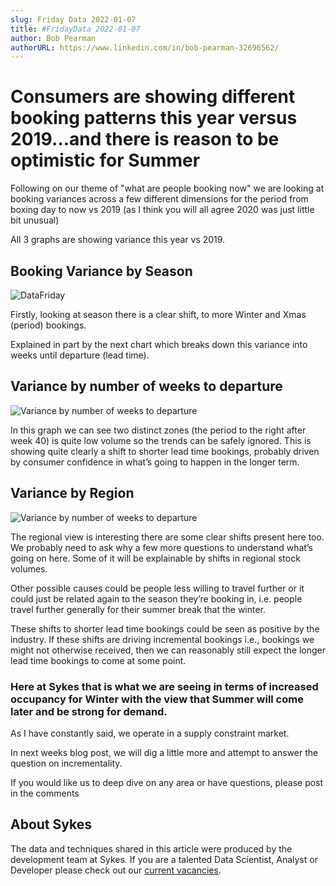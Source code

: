 ```yaml
---
slug: Friday Data 2022-01-07
title: #FridayData 2022-01-07
author: Bob Pearman
authorURL: https://www.linkedin.com/in/bob-pearman-32696562/
---
```


# Consumers are showing different booking patterns this year versus 2019…and there is reason to be optimistic for Summer

Following on our theme of "what are people booking now" we are looking at booking variances across a few different dimensions for the period from boxing day to now vs 2019 (as I think you will all agree 2020 was just little bit unusual)

All 3 graphs are showing variance this year vs 2019. 

## Booking Variance by Season


![DataFriday](/img/postimages/friday-data/20220107.png)

Firstly, looking at season there is a clear shift, to more Winter and Xmas (period) bookings.

Explained in part by the next chart which breaks down this variance into weeks until departure (lead time).

## Variance by number of weeks to departure

![Variance by number of weeks to departure](/img/postimages/friday-data/20220107-1.png)

In this graph we can see two distinct zones (the period to the right after week 40) is quite low volume so the trends can be safely ignored. 
This is showing quite clearly a shift to shorter lead time bookings, probably driven by consumer confidence in what’s going to happen in the longer term. 


## Variance by Region


![Variance by number of weeks to departure](/img/postimages/friday-data/20220107-2.png)

The regional view is interesting there are some clear shifts present here too. We probably need to ask why a few more questions to understand what’s going on here. Some of it will be explainable by shifts in regional stock volumes.

Other possible causes could be people less willing to travel further or it could just be related again to the season they’re booking in, i.e. people travel further generally for their summer break that the winter.

These shifts to shorter lead time bookings could be seen as positive by the industry. If these shifts are driving incremental bookings i.e., bookings we might not otherwise received, then we can reasonably still expect the longer lead time bookings to come at some point.

### Here at Sykes that is what we are seeing in terms of increased occupancy for Winter with the view that Summer will come later and be strong for demand.

As I have constantly said, we operate in a supply constraint market.

In next weeks blog post, we will dig a little more and attempt to answer the question on incrementality.

If you would like us to deep dive on any area or have questions, please post in the comments


## About Sykes

The data and techniques shared in this article were produced by the development team at Sykes. If you are a talented Data Scientist, Analyst or Developer please check out our [current vacancies](https://www.sykescottages.co.uk/careers/).

